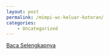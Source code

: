 ```yaml
---
layout: post
permalink: /mimpi-wc-keluar-kotoran/
categories:
    - Uncategorized
---
```


[Baca Selengkapnya](/04)